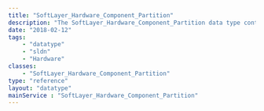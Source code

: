 ```yaml
---
title: "SoftLayer_Hardware_Component_Partition"
description: "The SoftLayer_Hardware_Component_Partition data type contains general information relating to a single hard drive partition. "
date: "2018-02-12"
tags:
    - "datatype"
    - "sldn"
    - "Hardware"
classes:
    - "SoftLayer_Hardware_Component_Partition"
type: "reference"
layout: "datatype"
mainService : "SoftLayer_Hardware_Component_Partition"
---
```

